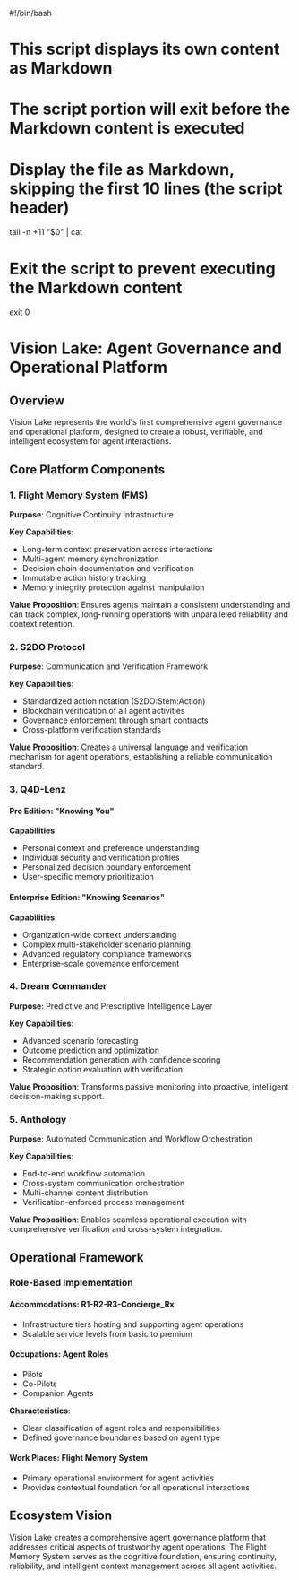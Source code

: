 #!/bin/bash
# This script displays its own content as Markdown
# The script portion will exit before the Markdown content is executed

# Display the file as Markdown, skipping the first 10 lines (the script header)
tail -n +11 "$0" | cat

# Exit the script to prevent executing the Markdown content
exit 0

# Vision Lake: Agent Governance and Operational Platform

## Overview
Vision Lake represents the world's first comprehensive agent governance and operational platform, designed to create a robust, verifiable, and intelligent ecosystem for agent interactions.

## Core Platform Components

### 1. Flight Memory System (FMS)
**Purpose**: Cognitive Continuity Infrastructure

**Key Capabilities**:
- Long-term context preservation across interactions
- Multi-agent memory synchronization
- Decision chain documentation and verification
- Immutable action history tracking
- Memory integrity protection against manipulation

**Value Proposition**: 
Ensures agents maintain a consistent understanding and can track complex, long-running operations with unparalleled reliability and context retention.

### 2. S2DO Protocol
**Purpose**: Communication and Verification Framework

**Key Capabilities**:
- Standardized action notation (S2DO:Stem:Action)
- Blockchain verification of all agent activities
- Governance enforcement through smart contracts
- Cross-platform verification standards

**Value Proposition**:
Creates a universal language and verification mechanism for agent operations, establishing a reliable communication standard.

### 3. Q4D-Lenz
#### Pro Edition: "Knowing You"
**Capabilities**:
- Personal context and preference understanding
- Individual security and verification profiles
- Personalized decision boundary enforcement
- User-specific memory prioritization

#### Enterprise Edition: "Knowing Scenarios"
**Capabilities**:
- Organization-wide context understanding
- Complex multi-stakeholder scenario planning
- Advanced regulatory compliance frameworks
- Enterprise-scale governance enforcement

### 4. Dream Commander
**Purpose**: Predictive and Prescriptive Intelligence Layer

**Key Capabilities**:
- Advanced scenario forecasting
- Outcome prediction and optimization
- Recommendation generation with confidence scoring
- Strategic option evaluation with verification

**Value Proposition**:
Transforms passive monitoring into proactive, intelligent decision-making support.

### 5. Anthology
**Purpose**: Automated Communication and Workflow Orchestration

**Key Capabilities**:
- End-to-end workflow automation
- Cross-system communication orchestration
- Multi-channel content distribution
- Verification-enforced process management

**Value Proposition**:
Enables seamless operational execution with comprehensive verification and cross-system integration.

## Operational Framework

### Role-Based Implementation

#### Accommodations: R1-R2-R3-Concierge_Rx
- Infrastructure tiers hosting and supporting agent operations
- Scalable service levels from basic to premium

#### Occupations: Agent Roles
- Pilots
- Co-Pilots
- Companion Agents

**Characteristics**:
- Clear classification of agent roles and responsibilities
- Defined governance boundaries based on agent type

#### Work Places: Flight Memory System
- Primary operational environment for agent activities
- Provides contextual foundation for all operational interactions

## Ecosystem Vision
Vision Lake creates a comprehensive agent governance platform that addresses critical aspects of trustworthy agent operations. The Flight Memory System serves as the cognitive foundation, ensuring continuity, reliability, and intelligent context management across all agent activities.
